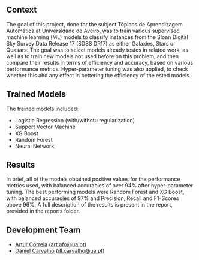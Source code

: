 ## Context

The goal of this project, done for the subject Tópicos de Aprendizagem Automática at Universidade de Aveiro, was to train various supervised machine learning (ML) models to classify instances from the Sloan Digital Sky Survey Data Release 17 (SDSS DR17) as either Galaxies, Stars or Quasars. The goal was to select models already testes in related work, as well as to train new models not used before on this problem, and then compare their results in terms of efficiency and accuracy, based on various performance metrics. Hyper-parameter tuning was also applied, to check whether this ahd any effect in bettering the efficiency of the ested models.

## Trained Models

The trained models included:
- Logistic Regression (with/withotu regularization)
- Support Vector Machine
- XG Boost
- Random Forest
- Neural Network

## Results

In brief, all of the models obtained positive values for the performance metrics used, with balanced accuracies of over 94% after hyper-parameter tuning. The best performing models were Random Forest and XG Boost, with balanced accuracies of 97% and Precision, Recall and F1-Scores above 96%. 
A full description of the results is present in the report, provided in the reports folder.

## Development Team

- [Artur Correia](https://github.com/afarturc) (art.afo@ua.pt)
- [Daniel Carvalho](https://github.com/danielfcarvalho) (dl.carvalho@ua.pt)
